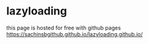 # lazyloading
this page is hosted for free with github pages https://sachinsbgithub.github.io/lazyloading.github.io/
